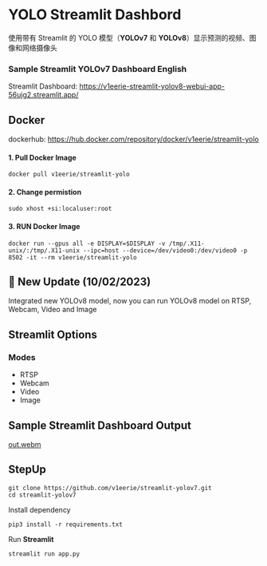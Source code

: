 # YOLO Streamlit Dashbord
使用带有 Streamlit 的 YOLO 模型（**YOLOv7** 和 **YOLOv8**）显示预测的视频、图像和网络摄像头

### Sample Streamlit YOLOv7 Dashboard English
Streamlit Dashboard: https://v1eerie-streamlit-yolov8-webui-app-56ujg2.streamlit.app/

## Docker
dockerhub: https://hub.docker.com/repository/docker/v1eerie/streamlit-yolo

#### 1. Pull Docker Image
```
docker pull v1eerie/streamlit-yolo
```
#### 2. Change permistion
```
sudo xhost +si:localuser:root
```
#### 3. RUN Docker Image
```
docker run --gpus all -e DISPLAY=$DISPLAY -v /tmp/.X11-unix/:/tmp/.X11-unix --ipc=host --device=/dev/video0:/dev/video0 -p 8502 -it --rm v1eerie/streamlit-yolo
```

## 🚀 New Update (10/02/2023)
Integrated new YOLOv8 model, now you can run YOLOv8 model on RTSP, Webcam, Video and Image

## Streamlit Options
### Modes
 - RTSP
 - Webcam
 - Video
 - Image
 
 ## Sample Streamlit Dashboard Output
 
 [out.webm](https://user-images.githubusercontent.com/88816150/193816239-b351c3d6-1d9a-4820-87b5-0cfec1ad5d90.webm)

 ## StepUp
```
git clone https://github.com/v1eerie/streamlit-yolov7.git
cd streamlit-yolov7
```
Install dependency
```
pip3 install -r requirements.txt
```
Run **Streamlit**
```
streamlit run app.py
```

